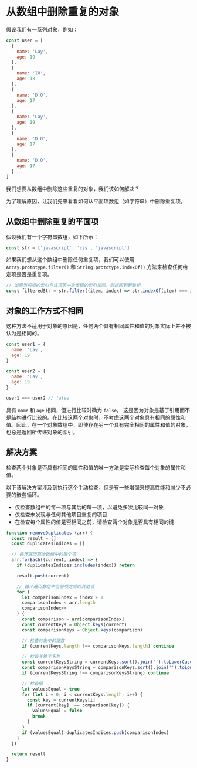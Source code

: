 # 从数组中删除重复的对象

假设我们有一系列对象，例如：

```js
const user = [
  {
    name: 'Lay',
    age: 19
  },
  {
    name: 'IU',
    age: 18
  },
  {
    name: 'D.O',
    age: 17
  },
  {
    name: 'Lay',
    age: 19
  },
  {
    name: 'D.O',
    age: 17
  },
  {
    name: 'D.O',
    age: 17
  }
]
```

我们想要从数组中删除这些重复的对象，我们该如何解决？

为了理解原因，让我们先来看看如何从平面项数组（如字符串）中删除重复项。

## 从数组中删除重复的平面项

假设我们有一个字符串数组，如下所示：

```js
const str = ['javascript', 'css', 'javascript']
```

如果我们想从这个数组中删除任何重复项，我们可以使用 `Array.prototype.filter()` 和 `String.prototype.indexOf()` 方法来检查任何给定项是否是重复项。

```js
// 如果当前项的索引与该项第一次出现的索引相同，则返回到新数组
const filteredStr = str.filter((item, index) => str.indexOf(item) === index)
```

## 对象的工作方式不相同

这种方法不适用于对象的原因是，任何两个具有相同属性和值的对象实际上并不被认为是相同的。

```js
const user1 = {
  name: 'Lay',
  age: 19
}

const user2 = {
  name: 'Lay',
  age: 19
}

user1 === user2 // false
```

具有 `name` 和 `age` 相同，但进行比较时确为 `false`， 这是因为对象是基于引用而不是结构进行比较的。在比较这两个对象时，不考虑这两个对象具有相同的属性和值。因此，在一个对象数组中，即使存在另一个具有完全相同的属性和值的对象，也总是返回所传递对象的索引。

## 解决方案

检查两个对象是否具有相同的属性和值的唯一方法是实际检查每个对象的属性和值。

以下该解决方案涉及到执行这个手动检查，但是有一些增强来提高性能和减少不必要的嵌套循环。

- 仅检查数组中的每一项与其后的每一项，以避免多次比较同一对象
- 仅检查未发现与任何其他项目重复的项目
- 在检查每个属性的值是否相同之前，请检查两个对象是否具有相同的键

```js
function removeDuplicates (arr) {
  const result = []
  const duplicatesIndices = []

  // 循环遍历原始数组中的每个项
  arr.forEach((current, index) => {
    if (duplicatesIndices.includes(index)) return

    result.push(current)

    // 循环遍历数组中当前项之后的其他项
    for (
      let comparisonIndex = index + 1
      comparisonIndex < arr.length
      comparisonIndex++
    ) {
      const comparison = arr[comparisonIndex]
      const currentKeys = Object.keys(current)
      const comparisonKeys = Object.keys(comparison)

      // 检查对象中的键数
      if (currentKeys.length !== comparisonKeys.length) continue

      // 检查关键字名称
      const currentKeysString = currentKeys.sort().join('').toLowerCase()
      const comparisonKeysString = comparisonKeys.sort().join('').toLowerCase()
      if (currentKeysString !== comparisonKeysString) continue

      // 检查值
      let valuesEqual = true
      for (let i = 0; i < currentKeys.length; i++) {
        const key = currentKeys[i]
        if (current[key] !== comparison[key]) {
          valuesEqual = false
          break
        }
      }
      if (valuesEqual) duplicatesIndices.push(comparisonIndex)
    }
  })

  return result
}
```
